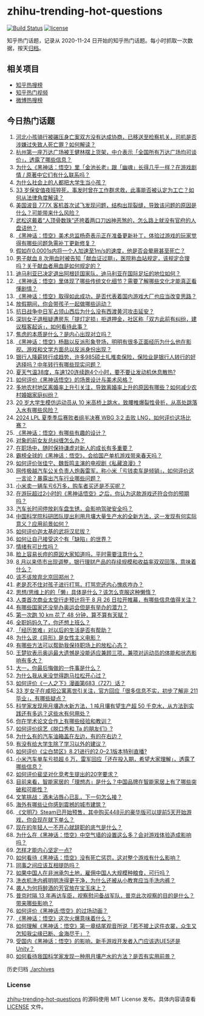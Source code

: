 # zhihu-trending-hot-questions

[![Build Status](https://github.com/justjavac/zhihu-trending-hot-questions/workflows/ci/badge.svg?branch=master)](https://github.com/justjavac/zhihu-trending-hot-questions/actions)
[![license](https://img.shields.io/github/license/justjavac/zhihu-trending-hot-questions)](https://github.com/justjavac/zhihu-trending-hot-questions/blob/master/LICENSE)

知乎热门话题，记录从 2020-11-24
日开始的知乎热门话题。每小时抓取一次数据，按天[归档](./archives)。

## 相关项目

- [知乎热搜榜](https://github.com/justjavac/zhihu-trending-top-search)
- [知乎热门视频](https://github.com/justjavac/zhihu-trending-hot-video)
- [微博热搜榜](https://github.com/justjavac/weibo-trending-hot-search)

## 今日热门话题

<!-- BEGIN -->
<!-- 最后更新时间 Fri Aug 23 2024 11:20:02 GMT+0800 (China Standard Time) -->

1. [河北小孩骑行被碾压身亡案双方没有达成协商，已移送至检察机关，司机是否涉嫌过失致人死亡罪？如何解读？](https://www.zhihu.com/question/665009577)
1. [杭州第一座万达广场被王健林摆上货架，中介表示「全国所有万达广场均可谈价」，透露了哪些信息？](https://www.zhihu.com/question/665008147)
1. [为什么《黑神话：悟空》里「金池长老」跟「幽魂」长得几乎一样？在游戏剧情 / 原著中它们有什么联系吗？](https://www.zhihu.com/question/664886957)
1. [为什么社会上的人都把大学生当小孩？](https://www.zhihu.com/question/652192841)
1. [33 岁保安值夜班猝死，事发时曾在工作群求救，此事能否被认定为工亡？如何从法律角度解读？](https://www.zhihu.com/question/664609018)
1. [美国波音 777X 客机首次试飞发现问题，结构出现裂缝，导致该问题的原因是什么？可能带来什么风险？](https://www.zhihu.com/question/664776971)
1. [武松这戴着“人顶骨数珠”还挎着两口刀凶神恶煞的，怎么路上就没有官府的人盘诘他？](https://www.zhihu.com/question/664835567)
1. [《黑神话：悟空》美术总监杨奇表示正在准备更新补丁，体验过游戏的玩家觉得有哪些问题急需补丁更新修复？](https://www.zhihu.com/question/664938815)
1. [假如在0.0001s内将一个人加速至1m/s的速度，他是否会晕厥甚至死亡？](https://www.zhihu.com/question/664649705)
1. [男子献血 8 次用血时被告知「献血证过期」，医院称血站规定，该规定合理吗？关于献血者用血是如何规定的？](https://www.zhihu.com/question/664895744)
1. [迪马利亚已决定退出阿根廷国家队，迪马利亚在国际足坛的地位如何？](https://www.zhihu.com/question/664639454)
1. [《黑神话：悟空》里体现了哪些传统文化细节？需要了解哪些文化才能真正看懂剧情？](https://www.zhihu.com/question/664785685)
1. [《黑神话：悟空》取得如此成功，是否代表着国内游戏大厂也应当改变思路？](https://www.zhihu.com/question/664971182)
1. [放假期间，你会带孩子一起做哪些运动？](https://www.zhihu.com/question/662039361)
1. [抗日战争中日军占领山西后为什么没有西渡黄河攻击延安？](https://www.zhihu.com/question/22446656)
1. [深圳女子退租疑遭房东「提灯定损」拒退押金，社区称「双方此前有纠纷，建议租客起诉」，如何看待此事？](https://www.zhihu.com/question/664908939)
1. [焦虑的本质是什么？是内心出现对立吗？](https://www.zhihu.com/question/664787697)
1. [《黑神话：悟空》杨戬以反派形象登场，明明有很多正面经历为什么他在影视、游戏和文学方面总以反派身份出现？](https://www.zhihu.com/question/664893150)
1. [银行人降薪转行成趋势，许多985硕士扎堆卖保险，保险业是银行人转行的好选择吗？中年转行有哪些现实问题？](https://www.zhihu.com/question/664979159)
1. [夏天气温38度，车速120连续跑4个小时，要不要让发动机休息散热?](https://www.zhihu.com/question/664151959)
1. [如何评价《黑神话悟空》的场景设计与美术风格？](https://www.zhihu.com/question/664774042)
1. [多地农村地区离婚率上升引关注，导致离婚率上升的原因有哪些？如何减少农村婚姻家庭纠纷？](https://www.zhihu.com/question/664788777)
1. [20 岁大学生模仿运动员从 10 米高桥上跳水，致腰椎爆裂性骨折，从高处跳落入水有哪些风险？](https://www.zhihu.com/question/664974621)
1. [2024 LPL 夏季季后赛败者组半决赛 WBG 3:2 击败 LNG，如何评价这场比赛？](https://www.zhihu.com/question/665004095)
1. [《黑神话：悟空》有哪些有趣的设计？](https://www.zhihu.com/question/664773976)
1. [对象的前女友总纠缠怎么办？](https://www.zhihu.com/question/664532408)
1. [在职场中，随时保持谦虚对新人的成长有多重要？](https://www.zhihu.com/question/662639678)
1. [霸榜全球的《黑神话：悟空》，会给国产单机游戏带来春天吗？](https://www.zhihu.com/question/664973154)
1. [如何评价张佳宁、魏哲鸣主演的电视剧《私藏浪漫》?](https://www.zhihu.com/question/663032446)
1. [网传极越汽车公关负责人炮轰雷军，称小米「亏钱卖车是倾销」，如何评价这一言论？暴露出汽车行业哪些问题？](https://www.zhihu.com/question/664988599)
1. [小米卖一辆车亏6万多，购车者买还是不买呢？](https://www.zhihu.com/question/664980672)
1. [在游玩超过2小时的《黑神话悟空》之后，你认为这款游戏还符合你的预期吗？](https://www.zhihu.com/question/664989510)
1. [汽车长时间停放刹车盘生锈，会影响驾驶安全吗？](https://www.zhihu.com/question/664689127)
1. [中国科学院科研团队提出利用月壤大量生产水的全新方法，这一发现有何实际意义？应用前景如何？](https://www.zhihu.com/question/664998811)
1. [如何评价迦太基的武将汉尼拔？](https://www.zhihu.com/question/24050507)
1. [如何让自己接受这个有「缺陷」的世界？](https://www.zhihu.com/question/664708601)
1. [情绪有可比性吗？](https://www.zhihu.com/question/664660096)
1. [脸上容易长痘的原因大家知道吗，平时需要注意什么？](https://www.zhihu.com/question/664992680)
1. [8 月以来债市出现调整，银行理财产品的存续规模和收益率双双回落，意味着什么？](https://www.zhihu.com/question/664997856)
1. [该不该放弃北京回郑州？](https://www.zhihu.com/question/664885003)
1. [老是忍不住对孩子进行打骂，打骂完还内心愧疚咋办？](https://www.zhihu.com/question/664828590)
1. [思想/思维上的的「懒」具体是什么？该怎么克服这种懒惰？](https://www.zhihu.com/question/664657423)
1. [人类首次商业太空行走预计将于 8 月 26 日拉开帷幕，有哪些信息值得关注？](https://www.zhihu.com/question/664984923)
1. [有哪些国家还没举办奥运会但是有举办的潜力？](https://www.zhihu.com/question/664361370)
1. [第一次跑 10 km 花了 48 分钟，算不算有天赋？](https://www.zhihu.com/question/664206616)
1. [全职妈妈久了，你还想上班么？](https://www.zhihu.com/question/491311735)
1. [「经历苦难」对以后的生活是否有帮助？](https://www.zhihu.com/question/664863738)
1. [为什么说《异形》是女性主义电影？](https://www.zhihu.com/question/289087738)
1. [有哪些方法可以帮助我保持职场上的放松心态？](https://www.zhihu.com/question/662916370)
1. [王楚钦表示奥运最大遗憾是没能适应兼顾三项，兼项对运动员的体能和状态影响有多大？](https://www.zhihu.com/question/664973996)
1. [大一，你最后悔做的一件事是什么？](https://www.zhihu.com/question/663855527)
1. [为什么我从来没觉得跑马拉松开心过？](https://www.zhihu.com/question/664846940)
1. [如何评价《一人之下》漫画第683（727）话？](https://www.zhihu.com/question/665011292)
1. [33 岁女子在咸阳公寓离世引关注，官方回应「很多信息不实，初步了解非 211 毕业」，有哪些疑点？](https://www.zhihu.com/question/664735784)
1. [科学家发现用月壤造水新方法，1 吨月壤有望生产超 50 千克水，从方法到实践还有多远？这些水有何用处？](https://www.zhihu.com/question/664993561)
1. [你在学术论文合作上有哪些经验和教训？](https://www.zhihu.com/question/664827411)
1. [如何评价综艺《脱口秀和 Ta 的朋友们》?](https://www.zhihu.com/question/664659452)
1. [为什么有的汽车油箱盖在左边，有的在右边？](https://www.zhihu.com/question/24733917)
1. [有没有给大学生除了学习以外的建议？](https://www.zhihu.com/question/664198156)
1. [如何评价《尘白禁区》8.21进行的2.0–2.1版本特别直播?](https://www.zhihu.com/question/664973747)
1. [小米汽车单车亏损超 6 万，雷军回应「还在投入期，希望大家理解」，透露了哪些信息？](https://www.zhihu.com/question/664993525)
1. [如何评价裴坚对化竞考生提出的20字要求？](https://www.zhihu.com/question/664920826)
1. [目前来看，智能家居的「理想态」是什么？中国品牌在智能家居上有了哪些突破和可能性？](https://www.zhihu.com/question/663851174)
1. [文笔挑战：酒未沾唇心已乱，下一句怎么接？](https://www.zhihu.com/question/664306509)
1. [海外有哪些让你感到震撼的城市建筑？](https://www.zhihu.com/question/592475240)
1. [《文明7》Steam已开始预售，其中购买448元的豪华版可以提前5天开始游戏，你会现在就下单么？](https://www.zhihu.com/question/664992869)
1. [现在的年轻人一不开心就辞职的底气是什么？](https://www.zhihu.com/question/664714965)
1. [为什么在《黑神话：悟空》中空气墙的设置这么多？会对游戏体验造成影响吗？](https://www.zhihu.com/question/664781007)
1. [怎样才能内心坚定一点?](https://www.zhihu.com/question/664828385)
1. [如何看待《黑神话：悟空》没有死亡惩罚，这对整个游戏有什么影响？](https://www.zhihu.com/question/664877628)
1. [同事之间应该互相提防吗？](https://www.zhihu.com/question/663674505)
1. [如果中国人在非洲承包土地，雇佣中国人大规模种粮食，可行吗？](https://www.zhihu.com/question/535618899)
1. [洗衣机洗内裤明明洗得更干净，为什么还被从小教育应当手洗内裤？](https://www.zhihu.com/question/430301463)
1. [袭人为何将醉酒的芳官放在宝玉床上？](https://www.zhihu.com/question/48368259)
1. [普京时隔 13 年再访车臣，视察慰问备战军队，普京此次视察的目的是什么？带来哪些影响？](https://www.zhihu.com/question/664881747)
1. [如何评价《黑神话:悟空》的过场动画？](https://www.zhihu.com/question/664840476)
1. [《黑神话：悟空》这次火爆意味着什么？](https://www.zhihu.com/question/664867953)
1. [如何理解《黑神话：悟空》第一章结尾观音所说「若不披上这件衣裳，众生又怎知我尘缘已断、金海尽干」？](https://www.zhihu.com/question/664869379)
1. [受国内《黑神话：悟空》的影响，新手游戏开发者入门应该选UE5还是Unity？](https://www.zhihu.com/question/664792782)
1. [如何看待我国科学家发现一种用月壤产水的方法？是否有实用前景？](https://www.zhihu.com/question/664987950)

<!-- END -->

历史归档 [./archives](./archives)

### License

[zhihu-trending-hot-questions](https://github.com/justjavac/zhihu-trending-hot-questions)
的源码使用 MIT License 发布。具体内容请查看 [LICENSE](./LICENSE) 文件。

